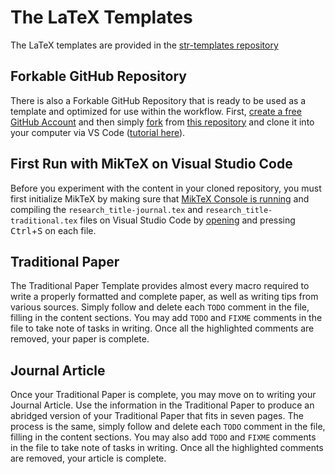 # The LaTeX Templates
The LaTeX templates are provided in the [str-templates repository](https://github.com/MasterToast10/str-templates)
## Forkable GitHub Repository 
There is also a Forkable GitHub Repository that is ready to be used as a template and optimized for use within the workflow.
First, [create a free GitHub Account](https://github.com/join) and then simply [fork](https://help.github.com/en/github/getting-started-with-github/fork-a-repo) from [this repository](https://github.com/MasterToast10/str-templates-forkable) and clone it into your computer via VS Code ([tutorial here](https://code.visualstudio.com/docs/editor/versioncontrol#_cloning-a-repository)).
## First Run with MikTeX on Visual Studio Code
Before you experiment with the content in your cloned repository, you must first initialize MikTeX by making sure that [MikTeX Console is running](https://miktex.org/howto/miktex-console) and compiling the `research_title-journal.tex` and `research_title-traditional.tex` files on Visual Studio Code by [opening](https://code.visualstudio.com/Docs/editor/editingevolved) and pressing <kbd>Ctrl</kbd>+<kbd>S</kbd> on each file.
## Traditional Paper
The Traditional Paper Template provides almost every macro required to write a properly formatted and complete paper, as well as writing tips from various sources. 
Simply follow and delete each `TODO` comment in the file, filling in the content sections.
You may add `TODO` and `FIXME` comments in the file to take note of tasks in writing.
Once all the highlighted comments are removed, your paper is complete.
## Journal Article
Once your Traditional Paper is complete, you may move on to writing your Journal Article.
Use the information in the Traditional Paper to produce an abridged version of your Traditional Paper that fits in seven pages.
The process is the same, simply follow and delete each `TODO` comment in the file, filling in the content sections.
You may also add `TODO` and `FIXME` comments in the file to take note of tasks in writing.
Once all the highlighted comments are removed, your article is complete.
